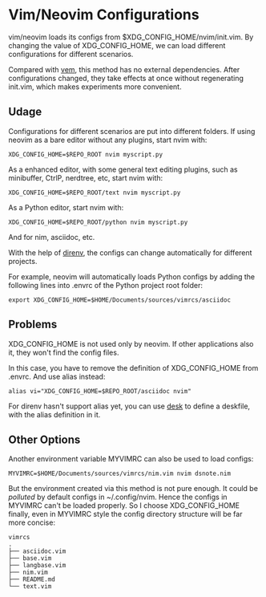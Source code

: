 # Vim/Neovim Configurations

vim/neovim loads its configs from $XDG_CONFIG_HOME/nvim/init.vim.
By changing the value of XDG_CONFIG_HOME,
we can load different configurations for different scenarios.

Compared with [vem](https://github.com/leetschau/vem),
this method has no external dependencies.
After configurations changed, they take effects at once without regenerating init.vim,
which makes experiments more convenient.

## Udage

Configurations for different scenarios are put into different folders.
If using neovim as a bare editor without any plugins, start nvim with:
```
XDG_CONFIG_HOME=$REPO_ROOT nvim myscript.py
```

As a enhanced editor, with some general text editing plugins,
such as minibuffer, CtrlP, nerdtree, etc, start nvim with:
```
XDG_CONFIG_HOME=$REPO_ROOT/text nvim myscript.py
```

As a Python editor, start nvim with:
```
XDG_CONFIG_HOME=$REPO_ROOT/python nvim myscript.py
```

And for nim, asciidoc, etc.

With the help of [direnv](https://direnv.net/),
the configs can change automatically for different projects.

For example, neovim will automatically loads Python configs
by adding the following lines into .envrc
of the Python project root folder:
```
export XDG_CONFIG_HOME=$HOME/Documents/sources/vimrcs/asciidoc
```

## Problems

XDG_CONFIG_HOME is not used only by neovim.
If other applications also it, they won't find the config files.

In this case, you have to remove the definition of XDG_CONFIG_HOME
from .envrc.
And use alias instead:
```
alias vi="XDG_CONFIG_HOME=$REPO_ROOT/asciidoc nvim"
```

For direnv hasn't support alias yet,
you can use [desk](https://github.com/jamesob/desk) to define a deskfile,
with the alias definition in it.

## Other Options

Another environment variable MYVIMRC can also be used to load configs:
```
MYVIMRC=$HOME/Documents/sources/vimrcs/nim.vim nvim dsnote.nim
```

But the environment created via this method is not pure enough.
It could be *polluted* by default configs in ~/.config/nvim.
Hence the configs in MYVIMRC can't be loaded properly.
So I choose XDG_CONFIG_HOME finally,
even in MYVIMRC style the config directory structure will be far more concise:
```
vimrcs
.
├── asciidoc.vim
├── base.vim
├── langbase.vim
├── nim.vim
├── README.md
└── text.vim
```

